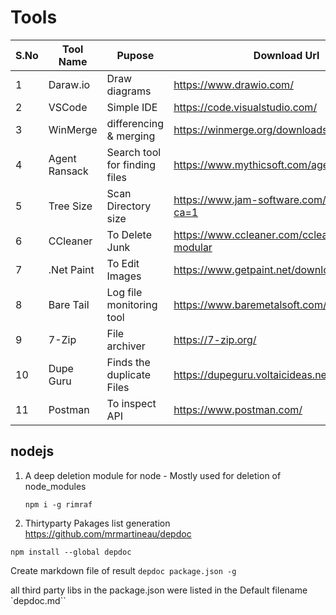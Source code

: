 # Tools
<!--markdownlint-disable MD013 MD029 MD036 MD024 MD033-->
| S.No | Tool Name     | Pupose                        | Download Url                                       |
| ---- | ------------- | ----------------------------- | -------------------------------------------------- |
| 1    | Daraw.io      | Draw diagrams                 | <https://www.drawio.com/>                            |
| 2    | VSCode        | Simple IDE                    | <https://code.visualstudio.com/>                     |
| 3    | WinMerge      | differencing & merging        | <https://winmerge.org/downloads/?lang=en>            |
| 4    | Agent Ransack | Search tool for finding files | <https://www.mythicsoft.com/agentransack/>           |
| 5    | Tree Size     | Scan Directory size           | <https://www.jam-software.com/treesize_free?ca=1>    |
| 6    | CCleaner      | To Delete Junk                | <https://www.ccleaner.com/ccleaner/download-modular> |
| 7    | .Net Paint    | To Edit Images                | <https://www.getpaint.net/download.html>             |
| 8    | Bare Tail     | Log file monitoring tool      | <https://www.baremetalsoft.com/baretail/>            |
| 9    | 7-Zip         | File archiver                 | <https://7-zip.org/>                                 |
| 10   | Dupe Guru     | Finds the duplicate Files     | <https://dupeguru.voltaicideas.net/>                 |
| 11   | Postman       | To inspect API                | <https://www.postman.com/>                           |

## nodejs

1. A deep deletion module for node - Mostly used for deletion of node_modules

   `npm i -g rimraf`

2. Thirtyparty Pakages list generation
   <https://github.com/mrmartineau/depdoc>

`npm install --global depdoc`

Create markdown file of result
`depdoc package.json -g`

all third party libs in the package.json were listed in the Default filename  
`depdoc.md``
